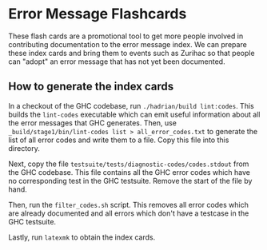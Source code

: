 # Error Message Flashcards

These flash cards are a promotional tool to get more people involved in contributing documentation to the error message index.
We can prepare these index cards and bring them to events such as Zurihac
so that people can "adopt" an error message that has not yet been documented.

## How to generate the index cards

In a checkout of the GHC codebase, run `./hadrian/build lint:codes`.
This builds the `lint-codes` executable which can emit useful information about all the error messages that GHC generates.
Then, use `_build/stage1/bin/lint-codes list > all_error_codes.txt` to generate the list of all error codes and write them to a file. Copy this file into this directory.

Next, copy the file `testsuite/tests/diagnostic-codes/codes.stdout` from the GHC codebase. This file contains all the GHC error codes which have no corresponding test in the GHC testsuite. Remove the start of the file by hand.

Then, run the `filter_codes.sh` script. This removes all error codes which are already documented and all errors which don't have a testcase in the GHC testsuite.

Lastly, run `latexmk` to obtain the index cards.